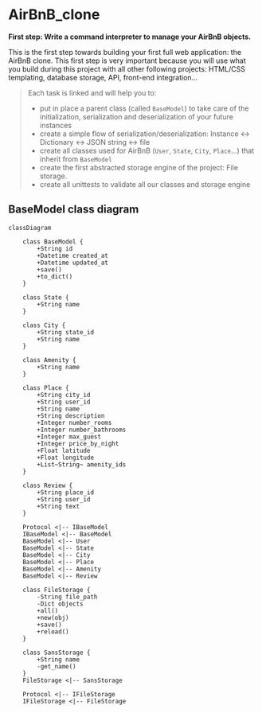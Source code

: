 # AirBnB_clone

**First step: Write a command interpreter to manage your AirBnB objects.**

This is the first step towards building your first full web application: the AirBnB clone. This first step is very important because you will use what you build during this project with all other following projects: HTML/CSS templating, database storage, API, front-end integration…

> Each task is linked and will help you to:
>
> - put in place a parent class (called `BaseModel`) to take care of the initialization, serialization and deserialization of your future instances
> - create a simple flow of serialization/deserialization: Instance <-> Dictionary <-> JSON string <-> file
> - create all classes used for AirBnB (`User`, `State`, `City`, `Place`…) that inherit from `BaseModel`
> - create the first abstracted storage engine of the project: File storage.
> - create all unittests to validate all our classes and storage engine

## BaseModel class diagram

```mermaid
classDiagram

	class BaseModel {
		+String id
		+Datetime created_at
		+Datetime updated_at
		+save()
		+to_dict()
	}

	class State {
		+String name
	}

	class City {
		+String state_id
		+String name
	}

	class Amenity {
		+String name
	}

	class Place {
		+String city_id
		+String user_id
		+String name
		+String description
		+Integer number_rooms
		+Integer number_bathrooms
		+Integer max_guest
		+Integer price_by_night
		+Float latitude
		+Float longitude
		+List~String~ amenity_ids
	}

	class Review {
		+String place_id
		+String user_id
		+String text
	}

	Protocol <|-- IBaseModel
	IBaseModel <|-- BaseModel
	BaseModel <|-- User
	BaseModel <|-- State
	BaseModel <|-- City
	BaseModel <|-- Place
	BaseModel <|-- Amenity
	BaseModel <|-- Review

	class FileStorage {
		-String file_path
		-Dict objects
		+all()
		+new(obj)
		+save()
		+reload()
	}

	class SansStorage {
		+String name
		-get_name()
	}
	FileStorage <|-- SansStorage

	Protocol <|-- IFileStorage
	IFileStorage <|-- FileStorage
```